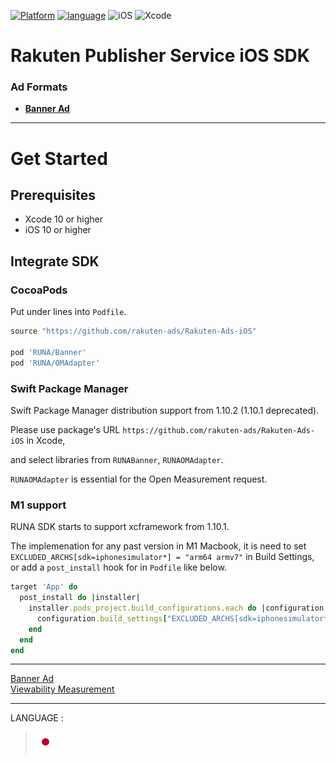 <div id="top"></div>

[![Platform](http://img.shields.io/badge/platform-iOS-blue.svg?style=flat)](https://developer.apple.com/ios/)
[![language](https://camo.githubusercontent.com/c26adc3630b1c213a4b3372979a3b805f7342746/68747470733a2f2f696d672e736869656c64732e696f2f62616467652f6c616e67756167652d4f626a6563746976652d2d432d626c75652e737667)](https://developer.apple.com/documentation)
![iOS](http://img.shields.io/badge/support-iOS_10+-blue.svg?style=flat)
![Xcode](http://img.shields.io/badge/IDE-Xcode_10+-blue.svg?style=flat)

# Rakuten Publisher Service iOS SDK

### Ad Formats

* **[Banner Ad](./doc/bannerads/README.md)**

---
# Get Started

<div id="prerequisites"></div>

## Prerequisites

* Xcode 10 or higher
* iOS 10 or higher


<div id="import_sdk"></div>

## Integrate SDK

### CocoaPods

Put under lines into `Podfile`.

```ruby
source "https://github.com/rakuten-ads/Rakuten-Ads-iOS"

pod 'RUNA/Banner'
pod 'RUNA/OMAdapter'
```

### Swift Package Manager

Swift Package Manager distribution support from 1.10.2 (1.10.1 deprecated).

Please use package's URL `https://github.com/rakuten-ads/Rakuten-Ads-iOS` in Xcode,

and select libraries from `RUNABanner`, `RUNAOMAdapter`.

`RUNAOMAdapter` is essential for the Open Measurement request. 


### M1 support

RUNA SDK starts to support xcframework from 1.10.1.

The implemenation for any past version in M1 Macbook, it is need to set `EXCLUDED_ARCHS[sdk=iphonesimulator*] = "arm64 armv7"` in Build Settings, or add a `post_install` hook for in `Podfile` like below.

```ruby
target 'App' do
  post_install do |installer|
    installer.pods_project.build_configurations.each do |configuration|
      configuration.build_settings["EXCLUDED_ARCHS[sdk=iphonesimulator*]"] = "arm64 armv7"
    end
  end
end
```

---

[Banner Ad](./doc/bannerads/README.md)<br>
[Viewability Measurement](./doc/measurement/README.md)

---
LANGUAGE :
> [![jp](./doc/lang/ja.png)](./doc/ja)
